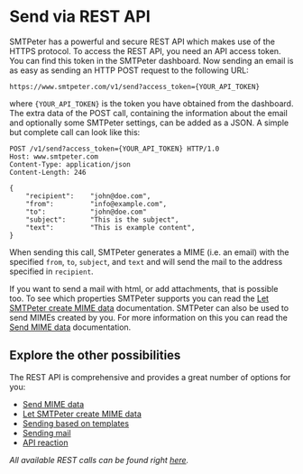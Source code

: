 # Send via REST API

SMTPeter has a powerful and secure REST API which makes use of the HTTPS protocol.
To access the REST API, you need an API access token. You can find this
token in the SMTPeter dashboard. Now sending an email is as easy as sending
an HTTP POST request to the following URL:

`https://www.smtpeter.com/v1/send?access_token={YOUR_API_TOKEN}`

where `{YOUR_API_TOKEN}` is the token you have obtained from the dashboard.
The extra data of the POST call, containing the information about the email and optionally some
SMTPeter settings, can be added as a JSON. A simple but complete call can
look like this:

```text
POST /v1/send?access_token={YOUR_API_TOKEN} HTTP/1.0
Host: www.smtpeter.com
Content-Type: application/json
Content-Length: 246

{
    "recipient":    "john@doe.com",
    "from":         "info@example.com",
    "to":           "john@doe.com"
    "subject":      "This is the subject",
    "text":         "This is example content",
}
```
When sending this call, SMTPeter generates a MIME (i.e. an email) with the specified `from`,
`to`, `subject`, and `text` and will send the mail to the address specified
in `recipient`. 

If you want to send a mail with html, or add attachments, that is possible
too. To see which properties SMTPeter supports you can read the
[Let SMTPeter create MIME data](rest-send-json) documentation. SMTPeter
can also be used to send MIMEs created by you. For more information on this
you can read the [Send MIME data](rest-mime) documentation.


## Explore the other possibilities

The REST API is comprehensive and provides a great number of options for you:

* [Send MIME data](rest-mime)
* [Let SMTPeter create MIME data](rest-send-json)
* [Sending based on templates](rest-send-templates)
* [Sending mail](rest-send-advanced)
* [API reaction](rest-api-reaction)

*All available REST calls can be found right [here](all-rest-calls).*
